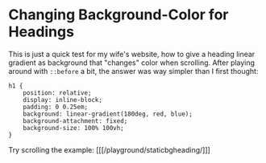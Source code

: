 # Changing Background-Color for Headings

This is just a quick test for my wife's website, how to give a heading linear gradient as background that "changes" color when scrolling.
After playing around with `::before` a bit, the answer was way simpler than I first thought:

```
h1 {
    position: relative;
    display: inline-block;
    padding: 0 0.25em;
    background: linear-gradient(180deg, red, blue);
    background-attachment: fixed;
    background-size: 100% 100vh;
}
```

Try scrolling the example:
[[[/playground/staticbgheading/]]]